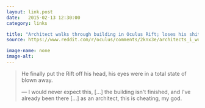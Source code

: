 ```yaml
---
layout: link.post
date:   2015-02-13 12:30:00
category: links

title: "Architect walks through building in Oculus Rift; loses his shit" 
source: https://www.reddit.com/r/oculus/comments/2knx3e/architects_i_work_for_just_gave_the_best

image-name: none 
image-alt:
---
```


> He finally put the Rift off his head, his eyes were in a total state of blown away.
>
> — I would never expect this, [...] the building isn't finished, and I've already been there [...] as an architect, this is cheating, my god.